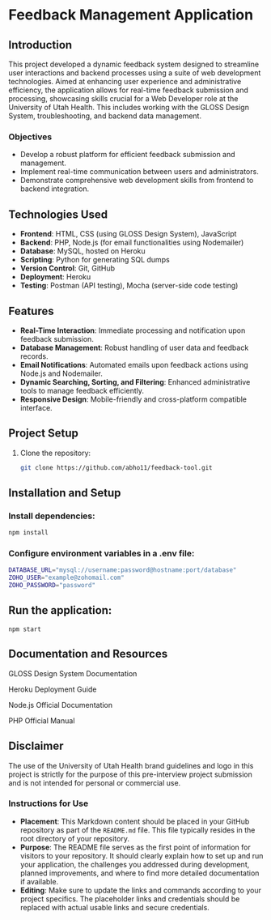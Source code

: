 # Feedback Management Application

## Introduction
This project developed a dynamic feedback system designed to streamline user interactions and backend processes using a suite of web development technologies. Aimed at enhancing user experience and administrative efficiency, the application allows for real-time feedback submission and processing, showcasing skills crucial for a Web Developer role at the University of Utah Health. This includes working with the GLOSS Design System, troubleshooting, and backend data management.

### Objectives
- Develop a robust platform for efficient feedback submission and management.
- Implement real-time communication between users and administrators.
- Demonstrate comprehensive web development skills from frontend to backend integration.

## Technologies Used
- **Frontend**: HTML, CSS (using GLOSS Design System), JavaScript
- **Backend**: PHP, Node.js (for email functionalities using Nodemailer)
- **Database**: MySQL, hosted on Heroku
- **Scripting**: Python for generating SQL dumps
- **Version Control**: Git, GitHub
- **Deployment**: Heroku
- **Testing**: Postman (API testing), Mocha (server-side code testing)

## Features
- **Real-Time Interaction**: Immediate processing and notification upon feedback submission.
- **Database Management**: Robust handling of user data and feedback records.
- **Email Notifications**: Automated emails upon feedback actions using Node.js and Nodemailer.
- **Dynamic Searching, Sorting, and Filtering**: Enhanced administrative tools to manage feedback efficiently.
- **Responsive Design**: Mobile-friendly and cross-platform compatible interface.

## Project Setup
1. Clone the repository:
   ```bash
   git clone https://github.com/abho11/feedback-tool.git
   
## Installation and Setup

### Install dependencies:
```bash
npm install

```
### Configure environment variables in a .env file:
```bash
DATABASE_URL="mysql://username:password@hostname:port/database"
ZOHO_USER="example@zohomail.com"
ZOHO_PASSWORD="password"
```
## Run the application:

```angular2html
npm start
```

## Documentation and Resources
GLOSS Design System Documentation

Heroku Deployment Guide

Node.js Official Documentation

PHP Official Manual

## Disclaimer
The use of the University of Utah Health brand guidelines and logo in this project is strictly for the purpose of this pre-interview project submission and is not intended for personal or commercial use.


### Instructions for Use

- **Placement**: This Markdown content should be placed in your GitHub repository as part of the `README.md` file. This file typically resides in the root directory of your repository.
- **Purpose**: The README file serves as the first point of information for visitors to your repository. It should clearly explain how to set up and run your application, the challenges you addressed during development, planned improvements, and where to find more detailed documentation if available.
- **Editing**: Make sure to update the links and commands according to your project specifics. The placeholder links and credentials should be replaced with actual usable links and secure credentials.